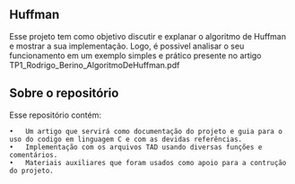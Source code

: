 ## Huffman

Esse projeto tem como objetivo discutir e explanar o algoritmo de Huffman e mostrar a sua implementação. Logo, é possivel analisar o seu funcionamento em um exemplo simples e prático presente no artigo TP1_Rodrigo_Berino_AlgoritmoDeHuffman.pdf

## Sobre o repositório

Esse repositório contém:

    •	Um artigo que servirá como documentação do projeto e guia para o uso do codigo em linguagem C e com as devidas referências. 
    •	Implementação com os arquivos TAD usando diversas funções e comentários.
    •	Materiais auxiliares que foram usados como apoio para a contrução do projeto.
